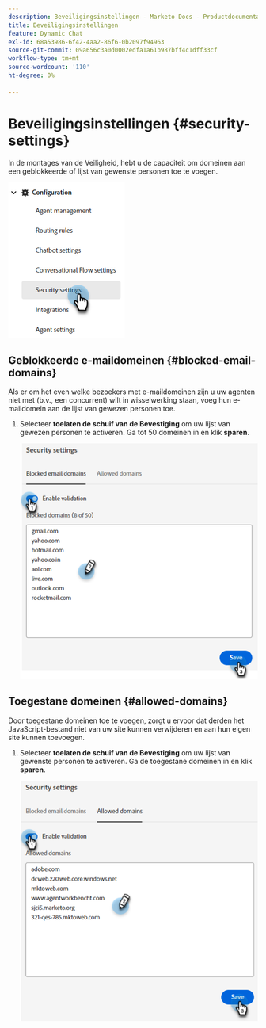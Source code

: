 ```yaml
---
description: Beveiligingsinstellingen - Marketo Docs - Productdocumentatie
title: Beveiligingsinstellingen
feature: Dynamic Chat
exl-id: 68a53986-6f42-4aa2-86f6-0b2097f94963
source-git-commit: 09a656c3a0d0002edfa1a61b987bff4c1dff33cf
workflow-type: tm+mt
source-wordcount: '110'
ht-degree: 0%

---
```


# Beveiligingsinstellingen {#security-settings}

In de montages van de Veiligheid, hebt u de capaciteit om domeinen aan een geblokkeerde of lijst van gewenste personen toe te voegen.

![](assets/security-settings-1.png)

## Geblokkeerde e-maildomeinen {#blocked-email-domains}

Als er om het even welke bezoekers met e-maildomeinen zijn u uw agenten niet met (b.v., een concurrent) wilt in wisselwerking staan, voeg hun e-maildomein aan de lijst van gewezen personen toe.

1. Selecteer **toelaten de schuif van de Bevestiging** om uw lijst van gewezen personen te activeren. Ga tot 50 domeinen in en klik **sparen**.

   ![](assets/security-settings-2.png)

## Toegestane domeinen {#allowed-domains}

Door toegestane domeinen toe te voegen, zorgt u ervoor dat derden het JavaScript-bestand niet van uw site kunnen verwijderen en aan hun eigen site kunnen toevoegen.

1. Selecteer **toelaten de schuif van de Bevestiging** om uw lijst van gewenste personen te activeren. Ga de toegestane domeinen in en klik **sparen**.

   ![](assets/security-settings-3.png)
